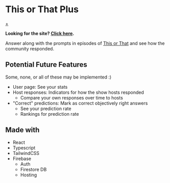 # This or That Plus

[+](public/media/logo/logo-light.svg)

**Looking for the site? [Click here](https://thisorthatplus.com).**

Answer along with the prompts in episodes of [This or That](https://www.youtube.com/playlist?list=PLKb5ejvS-NK9lGtZuV9xYQdUjWIzBog6Q) and see how the community responded.

## Potential Future Features

Some, none, or all of these may be implemented :)

- User page: See your stats
- Host responses: Indicators for how the show hosts responded
  - Compare your own responses over time to hosts
- "Correct" predictions: Mark as correct objectively right answers
  - See your prediction rate
  - Rankings for prediction rate

## Made with

- React
- Typescript
- TailwindCSS
- Firebase
  - Auth
  - Firestore DB
  - Hosting
